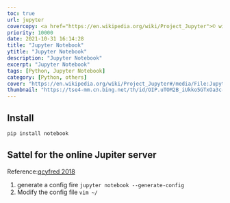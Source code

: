 ```yaml
---
toc: true
url: jupyter
covercopy: <a href="https://en.wikipedia.org/wiki/Project_Jupyter">© wikipedia</a>
priority: 10000
date: 2021-10-31 16:14:28
title: "Jupyter Notebook"
ytitle: "Jupyter Notebook"
description: "Jupyter Notebook"
excerpt: "Jupyter Notebook"
tags: [Python, Jupyter Notebook]
category: [Python, others]
cover: "https://en.wikipedia.org/wiki/Project_Jupyter#/media/File:Jupyter_logo.svg"
thumbnail: "https://tse4-mm.cn.bing.net/th/id/OIP.uTOM2B_iUkko5GTxOa3c-wAAAA"
---
```



## Install

```python
pip install notebook
```

## Sattel for the online Jupiter server

Reference:[qcyfred 2018](https://blog.csdn.net/qcyfred/article/details/82767965)

1. generate a config fire `jupyter notebook --generate-config`
2. Modify the config file `vim ~/`
